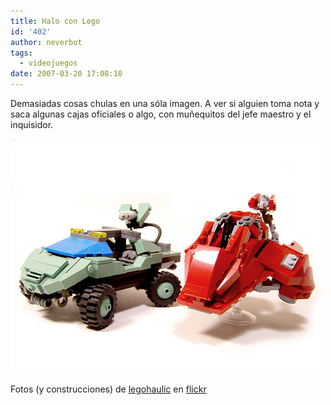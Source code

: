 ```yaml
---
title: Halo con Lego
id: '402'
author: neverbot
tags:
  - videojuegos
date: 2007-03-20 17:08:18
---
```


Demasiadas cosas chulas en una sóla imagen. A ver si alguien toma nota y saca algunas cajas oficiales o algo, con muñequitos del jefe maestro y el inquisidor.

[![Lego y Halo en una sola foto](./halo-con-lego/lego_halo.jpg "Lego y Halo en una sola foto")](http://flickr.com/photos/legohaulic/420259648/ "Lego y Halo en una sola foto")

Fotos (y construcciones) de [legohaulic](http://flickr.com/photos/legohaulic/) en [flickr](http://flickr.com/)